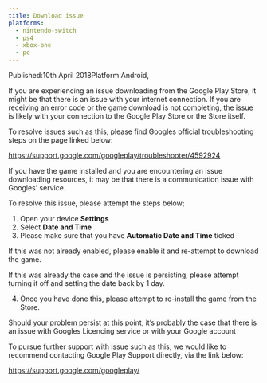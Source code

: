 ```yaml
---
title: Download issue
platforms:
  - nintendo-switch
  - ps4
  - xbox-one
  - pc
---
```

Published:10th April 2018Platform:Android,

If you are experiencing an issue downloading from the Google Play Store, it might be that there is an issue with your internet connection. If you are receiving an error code or the game download is not completing, the issue is likely with your connection to the Google Play Store or the Store itself.

To resolve issues such as this, please find Googles official troubleshooting steps on the page linked below:

<https://support.google.com/googleplay/troubleshooter/4592924>

If you have the game installed and you are encountering an issue downloading resources, it may be that there is a communication issue with Googles’ service.

To resolve this issue, please attempt the steps below;

1. Open your device **Settings**
2. Select **Date and Time**
3. Please make sure that you have **Automatic Date and Time** ticked

If this was not already enabled, please enable it and re-attempt to download the game.

If this was already the case and the issue is persisting, please attempt turning it off and setting the date back by 1 day.

4. Once you have done this, please attempt to re-install the game from the Store.

Should your problem persist at this point, it’s probably the case that there is an issue with Googles Licencing service or with your Google account

To pursue further support with issue such as this, we would like to recommend contacting Google Play Support directly, via the link below:

<https://support.google.com/googleplay/>
